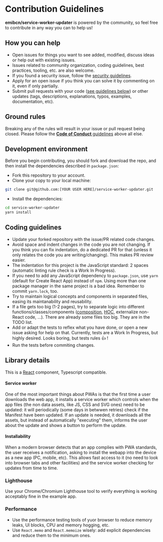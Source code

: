 # Contribution Guidelines

**emibcn/service-worker-updater** is powered by the community, so feel free to contribute in any way you can to help us!

## How you can help
- Open issues for things you want to see added, modified, discuss ideas or help out with existing issues.
- Issues related to community organization, coding guidelines, best practices, tooling, etc. are also welcome.
- If you found a security issue, follow the [security guidelines](https://github.com/emibcn/service-worker-updater/blob/master/SECURITY.md).
- Apply for an open issue if you think you can solve it by commenting on it, even if only partially.
- Submit pull requests with your code ([see guidelines below](#coding-guidelines)) or other updates (tags, descriptions, explanations, typos, examples, documentation, etc).

## Ground rules
Breaking any of the rules will result in your issue or pull request being closed.
Please follow the [**Code of Conduct** guidelines](https://github.com/emibcn/service-worker-updater/blob/master/CODE_OF_CONDUCT.md) above all else.

## Development environment
Before you begin contributing, you should fork and download the repo, and then install the dependencies described in `package.json`:

- Fork this repository to your account.
- Clone your copy to your local machine:
```sh
git clone git@github.com:[YOUR USER HERE]/service-worker-updater.git
```
- Install the dependencies:
```sh
cd service-worker-updater
yarn install
```

## Coding guidelines
- Update your forked repository with the issue/PR related code changes.
- Avoid space and indent changes in the code you are not changing. If you think you can fix indentation, do a dedicated PR for that (unless it only relates the code you are writing/changing). This makes PR review easier.
- The indentation for this project is the JavaScript standard: 2 spaces (automatic linting rule check is a Work In Progress).
- If you need to add any JavaScript dependency to `package.json`, use `yarn` (default for Create React App) instead of `npm`. Using more than one package manager in the same project is a bad idea. Remember to commit `yarn.lock`, too.
- Try to maintain logical concepts and components in separated files, easing its maintanability and reusability.
- If a file gets too big (1-2 pages), try to separate logic into different functions/classes/components ([composition](https://reactjs.org/docs/components-and-props.html#extracting-components), [HOC](https://reactjs.org/docs/higher-order-components.html), externalize non-React code, ...). There are already some files too big. They are in the TODO list.
- Add or adapt the tests to reflex what you have done, or open a new issue asking for help on that. Currently, tests are a Work In Progress, but highly desired. Looks boring, but tests rules :+1: !
- Run the tests before commiting changes.

## Library details
This is a [React](https://reactjs.org/) component, Typescript compatible.

#### Service worker
One of the most important things about PWAs is that the first time a user downloads the web app, it installs a service worker which controls when the app files (the non data assets, like JS, CSS and SVG ones) need to be updated: it will periodically (some days in betwwen retries) check if the Manifest have been updated. If an update is needed, it downloads all the assets, but instead of automatically "executing" them, informs the user about the update and shows a button to perform the update.

#### Installability
When a modern browser detects that an app complies with PWA standards, the user receives a notification, asking to install the webapp into the device as a new app (PC, mobile, etc). This allows fast access to it (no need to look into browser tabs and other facilities) and the service worker checking for updates from time to time.

### Lighthouse
Use your Chrome/Chromium Lighthouse tool to verify everything is working acceptably fine in the example app.

### Performance
- Use the performance testing tools of yuor browser to reduce memory leaks, UI blocks, CPU and memory hogging, etc.
- Use `React.memo` and `React.memoize` wisely: add explicit dependencies and reduce them to the minimum ones.
